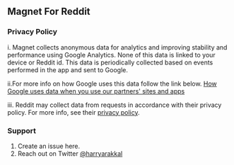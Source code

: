 ## Magnet For Reddit

### Privacy Policy  

i. Magnet collects anonymous data for analytics and improving stability and performance using Google Analytics. None of this data is linked to your device or Reddit id. This data is periodically collected based on events performed in the app and sent to Google.

ii.For more info on how Google uses this data follow the link below.
[How Google uses data when you use our partners' sites and apps](https://www.google.com/policies/privacy/partners/)

iii. Reddit may collect data from requests in accordance with their privacy policy. For more info, see their [privacy policy](https://redditinc.com/policies/privacy-policy).


### Support

1. Create an issue here.
2. Reach out on Twitter [@harryarakkal](https://twitter.com/harryarakkal)
